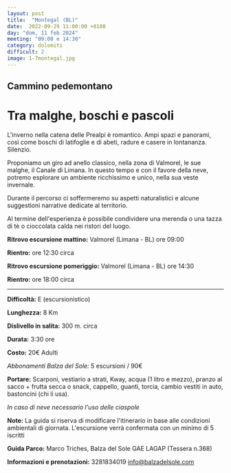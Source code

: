 ```yaml
---
layout: post
title:  "Montegal (BL)"
date:  2022-09-29 11:00:00 +0100
day: "dom, 11 feb 2024"
meeting: "09:00 e 14:30"
category: dolomiti 
difficult: 2
image: 1-7montegal.jpg
---
```


## Cammino pedemontano
# Tra malghe, boschi e pascoli 


L'inverno nella catena delle Prealpi è romantico. Ampi spazi e panorami, così come boschi di latifoglie e di abeti, radure e casere in lontananza. Silenzio.

Proponiamo un giro ad anello classico, nella zona di Valmorel, le sue malghe, il Canale di Limana. In questo tempo e con il favore della neve, potremo esplorare un ambiente ricchissimo e unico, nella sua veste invernale.

Durante il percorso ci soffermeremo su aspetti naturalistici e alcune suggestioni narrative dedicate al territorio.

Al termine dell'esperienza è possibile condividere una merenda o una tazza di tè o cioccolata calda nei ristori del luogo.


**Ritrovo escursione mattino:** Valmorel (Limana - BL) ore 09:00

**Rientro:** ore 12:30 circa 


**Ritrovo escursione pomeriggio:** Valmorel (Limana - BL) ore 14:30

**Rientro:** ore 18:00 circa 

***

**Difficoltà:** E (escursionistico)

**Lunghezza:** 8 Km

**Dislivello in salita:**  300 m. circa

**Durata:** 3:30 ore  

**Costo:** 20€ Adulti

*Abbonamenti Balza del Sole:* 5 escursioni / 90€

**Portare:** Scarponi, vestiario a strati, Kway, acqua (1 litro e mezzo), pranzo al sacco + frutta secca o snack, cappello, guanti, torcia, cambio vestiti in auto, bastoncini (chi li usa). 

*In caso di neve necessario l'uso delle ciaspole*

**Note:** La guida si riserva di modificare l'itinerario in base alle condizioni ambientali di giornata. L'escursione verrà confermata con un minimo di 5 iscritti

**Guida Parco:** Marco Triches, Balza del Sole GAE LAGAP (Tessera n.368)

**Informazioni e prenotazioni:** 3281834019 info@balzadelsole.com 
